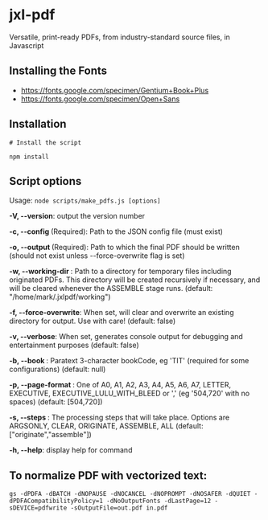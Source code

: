 # jxl-pdf
Versatile, print-ready PDFs, from industry-standard source files, in Javascript

## Installing the Fonts
- https://fonts.google.com/specimen/Gentium+Book+Plus
- https://fonts.google.com/specimen/Open+Sans

## Installation
```
# Install the script

npm install
```
## Script options

Usage: `node scripts/make_pdfs.js [options]`

  **-V, --version**: output the version number
  
  **-c, --config <path>** (Required): Path to the JSON config file (must exist)
  
  **-o, --output <path>** (Required): Path to which the final PDF should be written (should not exist unless --force-overwrite flag is set)
  
  **-w, --working-dir <path>**: Path to a directory for temporary files including originated PDFs. This directory will be created recursively if necessary, and will be cleared whenever the ASSEMBLE stage runs. (default: "/home/mark/.jxlpdf/working")
  
  **-f, --force-overwrite**: When set, will clear and overwrite an existing directory for output. Use with care! (default: false)
  
  **-v, --verbose**: When set, generates console output for debugging and entertainment purposes (default: false)
  
  **-b, --book <bookCode>**: Paratext 3-character bookCode, eg 'TIT' (required for some configurations) (default: null)
  
  **-p, --page-format <spec>**: One of A0, A1, A2, A3, A4, A5, A6, A7, LETTER, EXECUTIVE, EXECUTIVE_LULU_WITH_BLEED or '<pointWidth>,<pointHeight>' (eg '504,720' with no spaces) (default: [504,720])
  
  **-s, --steps <stepsType>**: The processing steps that will take place. Options are ARGSONLY, CLEAR, ORIGINATE, ASSEMBLE, ALL (default: ["originate","assemble"])
  
  **-h, --help**: display help for command

## To normalize PDF with vectorized text:
```
gs -dPDFA -dBATCH -dNOPAUSE -dNOCANCEL -dNOPROMPT -dNOSAFER -dQUIET -dPDFACompatibilityPolicy=1 -dNoOutputFonts -dLastPage=12 -sDEVICE=pdfwrite -sOutputFile=out.pdf in.pdf
```
